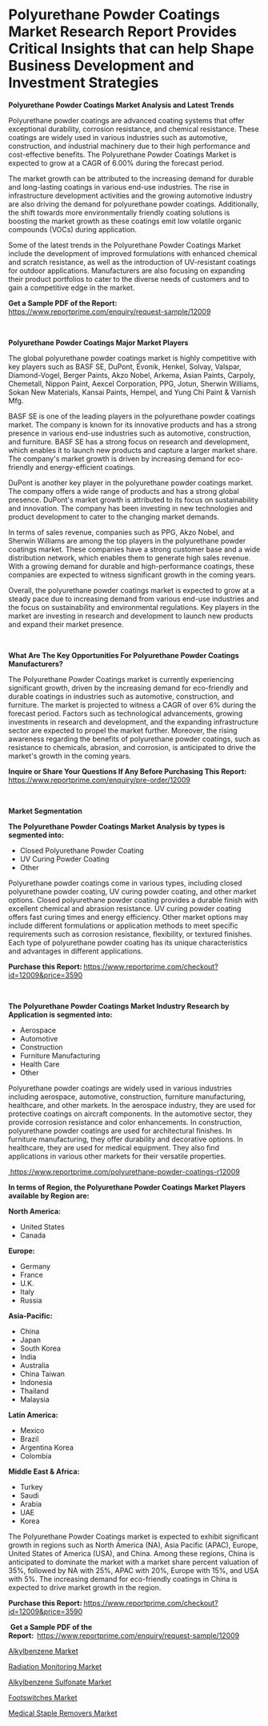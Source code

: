 <p><h1>Polyurethane Powder Coatings Market Research Report Provides Critical Insights that can help Shape Business Development and Investment Strategies</h1></p><p><strong>Polyurethane Powder Coatings Market Analysis and Latest Trends</strong></p>
<p><p>Polyurethane powder coatings are advanced coating systems that offer exceptional durability, corrosion resistance, and chemical resistance. These coatings are widely used in various industries such as automotive, construction, and industrial machinery due to their high performance and cost-effective benefits. The Polyurethane Powder Coatings Market is expected to grow at a CAGR of 6.00% during the forecast period.</p><p>The market growth can be attributed to the increasing demand for durable and long-lasting coatings in various end-use industries. The rise in infrastructure development activities and the growing automotive industry are also driving the demand for polyurethane powder coatings. Additionally, the shift towards more environmentally friendly coating solutions is boosting the market growth as these coatings emit low volatile organic compounds (VOCs) during application.</p><p>Some of the latest trends in the Polyurethane Powder Coatings Market include the development of improved formulations with enhanced chemical and scratch resistance, as well as the introduction of UV-resistant coatings for outdoor applications. Manufacturers are also focusing on expanding their product portfolios to cater to the diverse needs of customers and to gain a competitive edge in the market.</p></p>
<p><strong>Get a Sample PDF of the Report:&nbsp;</strong> <a href="https://www.reportprime.com/enquiry/request-sample/12009">https://www.reportprime.com/enquiry/request-sample/12009</a></p>
<p>&nbsp;</p>
<p><strong>Polyurethane Powder Coatings Major Market Players</strong></p>
<p><p>The global polyurethane powder coatings market is highly competitive with key players such as BASF SE, DuPont, Evonik, Henkel, Solvay, Valspar, Diamond-Vogel, Berger Paints, Akzo Nobel, Arkema, Asian Paints, Carpoly, Chemetall, Nippon Paint, Aexcel Corporation, PPG, Jotun, Sherwin Williams, Sokan New Materials, Kansai Paints, Hempel, and Yung Chi Paint & Varnish Mfg.</p><p>BASF SE is one of the leading players in the polyurethane powder coatings market. The company is known for its innovative products and has a strong presence in various end-use industries such as automotive, construction, and furniture. BASF SE has a strong focus on research and development, which enables it to launch new products and capture a larger market share. The company's market growth is driven by increasing demand for eco-friendly and energy-efficient coatings.</p><p>DuPont is another key player in the polyurethane powder coatings market. The company offers a wide range of products and has a strong global presence. DuPont's market growth is attributed to its focus on sustainability and innovation. The company has been investing in new technologies and product development to cater to the changing market demands.</p><p>In terms of sales revenue, companies such as PPG, Akzo Nobel, and Sherwin Williams are among the top players in the polyurethane powder coatings market. These companies have a strong customer base and a wide distribution network, which enables them to generate high sales revenue. With a growing demand for durable and high-performance coatings, these companies are expected to witness significant growth in the coming years.</p><p>Overall, the polyurethane powder coatings market is expected to grow at a steady pace due to increasing demand from various end-use industries and the focus on sustainability and environmental regulations. Key players in the market are investing in research and development to launch new products and expand their market presence.</p></p>
<p>&nbsp;</p>
<p><strong>What Are The Key Opportunities For Polyurethane Powder Coatings Manufacturers?</strong></p>
<p><p>The Polyurethane Powder Coatings market is currently experiencing significant growth, driven by the increasing demand for eco-friendly and durable coatings in industries such as automotive, construction, and furniture. The market is projected to witness a CAGR of over 6% during the forecast period. Factors such as technological advancements, growing investments in research and development, and the expanding infrastructure sector are expected to propel the market further. Moreover, the rising awareness regarding the benefits of polyurethane powder coatings, such as resistance to chemicals, abrasion, and corrosion, is anticipated to drive the market's growth in the coming years.</p></p>
<p><strong>Inquire or Share Your Questions If Any Before Purchasing This Report:</strong> <a href="https://www.reportprime.com/enquiry/pre-order/12009">https://www.reportprime.com/enquiry/pre-order/12009</a></p>
<p>&nbsp;</p>
<p><strong>Market Segmentation</strong></p>
<p><strong>The Polyurethane Powder Coatings Market Analysis by types is segmented into:</strong></p>
<p><ul><li>Closed Polyurethane Powder Coating</li><li>UV Curing Powder Coating</li><li>Other</li></ul></p>
<p><p>Polyurethane powder coatings come in various types, including closed polyurethane powder coating, UV curing powder coating, and other market options. Closed polyurethane powder coating provides a durable finish with excellent chemical and abrasion resistance. UV curing powder coating offers fast curing times and energy efficiency. Other market options may include different formulations or application methods to meet specific requirements such as corrosion resistance, flexibility, or textured finishes. Each type of polyurethane powder coating has its unique characteristics and advantages in different applications.</p></p>
<p><strong>Purchase this Report:&nbsp;</strong><a href="https://www.reportprime.com/checkout?id=12009&price=3590">https://www.reportprime.com/checkout?id=12009&price=3590</a></p>
<p>&nbsp;</p>
<p><strong>The Polyurethane Powder Coatings Market Industry Research by Application is segmented into:</strong></p>
<p><ul><li>Aerospace</li><li>Automotive</li><li>Construction</li><li>Furniture Manufacturing</li><li>Health Care</li><li>Other</li></ul></p>
<p><p>Polyurethane powder coatings are widely used in various industries including aerospace, automotive, construction, furniture manufacturing, healthcare, and other markets. In the aerospace industry, they are used for protective coatings on aircraft components. In the automotive sector, they provide corrosion resistance and color enhancements. In construction, polyurethane powder coatings are used for architectural finishes. In furniture manufacturing, they offer durability and decorative options. In healthcare, they are used for medical equipment. They also find applications in various other markets for their versatile properties.</p></p>
<p><a href="https://www.reportprime.com/polyurethane-powder-coatings-r12009">&nbsp;https://www.reportprime.com/polyurethane-powder-coatings-r12009</a></p>
<p><strong>In terms of Region, the Polyurethane Powder Coatings Market Players available by Region are:</strong></p>
<p>
    <p> <strong> North America: </strong>
        <ul>
            <li>United States</li>
            <li>Canada</li>
        </ul>
        </p> 
    <p> <strong> Europe: </strong>
        <ul>
            <li>Germany</li>
            <li>France</li>
            <li>U.K.</li>
            <li>Italy</li>
            <li>Russia</li>
        </ul>
        </p> 
    <p> <strong> Asia-Pacific: </strong>
        <ul>
            <li>China</li>
            <li>Japan</li>
            <li>South Korea</li>
            <li>India</li>
            <li>Australia</li>
            <li>China Taiwan</li>
            <li>Indonesia</li>
            <li>Thailand</li>
            <li>Malaysia</li>
        </ul>
        </p> 
    <p> <strong> Latin America: </strong>
        <ul>
            <li>Mexico</li>
            <li>Brazil</li>
            <li>Argentina Korea</li>
            <li>Colombia</li>
        </ul>
        </p> 
    <p> <strong> Middle East & Africa: </strong>
        <ul>
            <li>Turkey</li>
            <li>Saudi</li>
            <li>Arabia</li>
            <li>UAE</li>
            <li>Korea</li>
        </ul>
    </p>
    </p>
<p><p>The Polyurethane Powder Coatings market is expected to exhibit significant growth in regions such as North America (NA), Asia Pacific (APAC), Europe, United States of America (USA), and China. Among these regions, China is anticipated to dominate the market with a market share percent valuation of 35%, followed by NA with 25%, APAC with 20%, Europe with 15%, and USA with 5%. The increasing demand for eco-friendly coatings in China is expected to drive market growth in the region.</p></p>
<p><strong>Purchase this Report: </strong><a href="https://www.reportprime.com/checkout?id=12009&price=3590">https://www.reportprime.com/checkout?id=12009&price=3590</a></p>
<p>&nbsp;<strong>Get a Sample PDF of the Report:&nbsp;&nbsp;</strong><a href="https://www.reportprime.com/enquiry/request-sample/12009">https://www.reportprime.com/enquiry/request-sample/12009</a></p>
<p><strong></strong></p>
<p><p><a href="https://github.com/graysonwolfe1913/Market-Research-Report-List-1/blob/main/alkylbenzene-market.md">Alkylbenzene Market</a></p><p><a href="https://medium.com/@bernadette.hunter4468/radiation-monitoring-market-size-share-trends-analysis-report-by-end-use-dosimeter-ionisation-aac84a532e02">Radiation Monitoring Market</a></p><p><a href="https://github.com/seamusocallaghan/Market-Research-Report-List-1/blob/main/alkylbenzene-sulfonate-market.md">Alkylbenzene Sulfonate Market</a></p><p><a href="https://medium.com/@v8581137/global-footswitches-market-focus-on-product-type-single-double-others-end-user-and-region-f674481a16e4">Footswitches Market</a></p><p><a href="https://medium.com/@emma.white454357/medical-staple-removers-market-size-growth-and-industry-analysis-by-market-segmentation-and-674edd1cffdf">Medical Staple Removers Market</a></p></p>